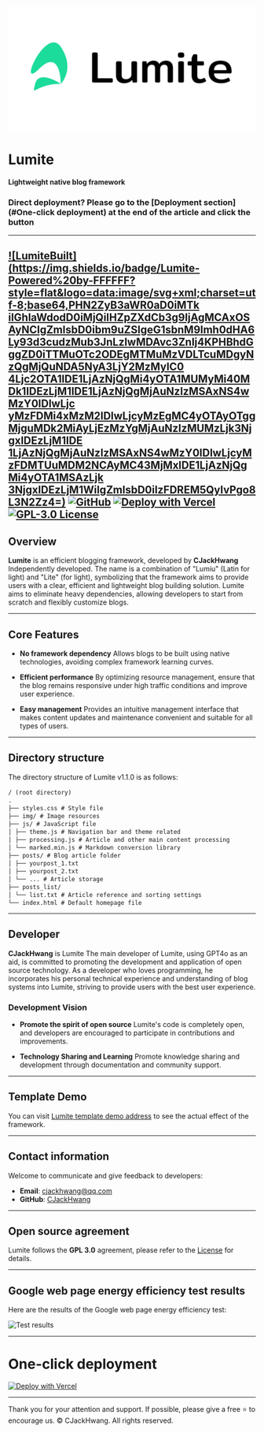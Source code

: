 ![Lumite](https://raw.githubusercontent.com/CJackHwang/Lumite/904012b92863f14efc5a56a5a303100029d0c976/img/Lumite.svg)
# Lumite 
#### Lightweight native blog framework

### Direct deployment? Please go to the [Deployment section](#One-click deployment) at the end of the article and click the button
---
[![LumiteBuilt](https://img.shields.io/badge/Lumite-Powered%20by-FFFFFF?style=flat&logo=data:image/svg+xml;charset=utf-8;base64,PHN2ZyB3aWR0aD0iMTk  iIGhlaWdodD0iMjQiIHZpZXdCb3g9IjAgMCAxOSAyNCIgZmlsbD0ibm9uZSIgeG1sbnM9Imh0dHA6Ly93d3cudzMub3JnLzIwMDAvc3ZnIj4KPHBhdGggZD0iTTMuOTc2ODEgMTMuMzVDLTcuMDgyNzQgMjQuNDA5NyA3LjY2MzMyIC0  4Ljc2OTA1IDE1LjAzNjQgMi4yOTA1MUMyMi40MDk1IDEzLjM1IDE1LjAzNjQgMjAuNzIzMSAxNS4wMzY0IDIwLjc  yMzFDMi4xMzM2IDIwLjcyMzEgMC4yOTAyOTggMjguMDk2MiAyLjEzMzYgMjAuNzIzMUMzLjk3NjgxIDEzLjM1IDE  1LjAzNjQgMjAuNzIzMSAxNS4wMzY0IDIwLjcyMzFDMTUuMDM2NCAyMC43MjMxIDE1LjAzNjQgMi4yOTA1MSAzLjk  3NjgxIDEzLjM1WiIgZmlsbD0iIzFDREM5QyIvPgo8L3N2Zz4=)](https://github.com/CJackHwang/Lumite  "Powered by Lumite")
[![GitHub](https://img.shields.io/badge/GitHub-CJackHwang-100000?style=flat&logo=github&logoColor=white)](https://github.com/CJackHwang)
[![Deploy with Vercel](https://img.shields.io/badge/Vercel-Deploy-000000?style=flat&logo=vercel)](https://vercel.com)
[![GPL-3.0 License](https://img.shields.io/badge/License-GPL%203.0-blue.svg?style=flat)](https://www.gnu.org/licenses/gpl-3.0.html)
---

## Overview

**Lumite** is an efficient blogging framework, developed by **CJackHwang**  Independently developed. The name is a combination of "Lumiu" (Latin for light) and "Lite" (for light), symbolizing that the framework aims to provide users with a clear, efficient and lightweight blog building solution. Lumite aims to eliminate heavy dependencies, allowing developers to start from scratch and flexibly customize blogs.

---

## Core Features

- **No framework dependency** 
Allows blogs to be built using native technologies, avoiding complex framework learning curves.

- **Efficient performance** 
By optimizing resource management, ensure that the blog remains responsive under high traffic conditions and improve user experience.

- **Easy management** 
Provides an intuitive management interface that makes content updates and maintenance convenient and suitable for all types of users.

 ---

## Directory structure

The directory structure of Lumite v1.1.0 is as follows:

```
/ (root directory)
.
├── styles.css # Style file
├── img/ # Image resources
├── js/ # JavaScript file
│ ├── theme.js # Navigation bar and theme related
│ ├── processing.js # Article and other main content processing
│ └── marked.min.js # Markdown conversion library
├── posts/ # Blog article folder
│ ├── yourpost_1.txt
│ ├── yourpost_2.txt
│ └── ... # Article storage
├── posts_list/
│ └── list.txt # Article reference and sorting settings
└── index.html # Default homepage file
```

---

## Developer

**CJackHwang** is Lumite  The main developer of Lumite, using GPT4o as an aid, is committed to promoting the development and application of open source technology. As a developer who loves programming, he incorporates his personal technical experience and understanding of blog systems into Lumite, striving to provide users with the best user experience.

### Development Vision

- **Promote the spirit of open source** 
Lumite's code is completely open, and developers are encouraged to participate in contributions and improvements.

- **Technology Sharing and Learning** 
Promote knowledge sharing and development through documentation and community support.

---

## Template Demo

You can visit [Lumite template demo address](https://lumite-template.cjack.cfd) to see the actual effect of the framework.

 ---

## Contact information

Welcome to communicate and give feedback to developers:

- **Email**: [cjackhwang@qq.com](mailto:cjackhwang@qq.com) 
- **GitHub**: [CJackHwang](https://github.com/CJackHwang) 

---

## Open source agreement

Lumite follows the **GPL 3.0** agreement, please refer to the [License](https://github.com/CJackHwang/Lumite/blob/main/LICENSE) for details.

 ---

## Google web page energy efficiency test results

Here are the results of the Google web page energy efficiency test:

![Test results](https://github.com/user-attachments/assets/2332c4d1-4ff8-4018-b3ad-424590aa76bf)

---

# One-click deployment

[![Deploy with Vercel](https://vercel.com/button)](https://vercel.com/import/project?template=https://github.com/CJackHwang/Lumite)

---
Thank you for your attention and support. If possible, please give a free ⭐ to encourage us.
© CJackHwang. All rights reserved.

